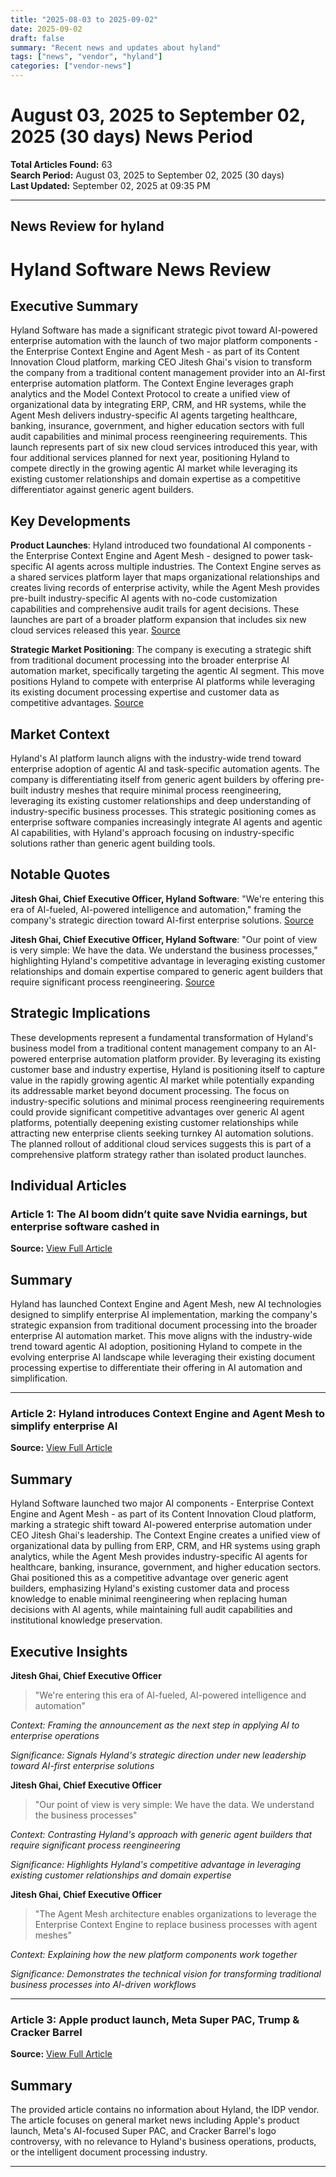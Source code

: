 ```yaml
---
title: "2025-08-03 to 2025-09-02"
date: 2025-09-02
draft: false
summary: "Recent news and updates about hyland"
tags: ["news", "vendor", "hyland"]
categories: ["vendor-news"]
---
```


# August 03, 2025 to September 02, 2025 (30 days) News Period 

**Total Articles Found:** 63  
**Search Period:** August 03, 2025 to September 02, 2025 (30 days)  
**Last Updated:** September 02, 2025 at 09:35 PM

---

## News Review for hyland

# Hyland Software News Review

## Executive Summary

Hyland Software has made a significant strategic pivot toward AI-powered enterprise automation with the launch of two major platform components - the Enterprise Context Engine and Agent Mesh - as part of its Content Innovation Cloud platform, marking CEO Jitesh Ghai's vision to transform the company from a traditional content management provider into an AI-first enterprise automation platform. The Context Engine leverages graph analytics and the Model Context Protocol to create a unified view of organizational data by integrating ERP, CRM, and HR systems, while the Agent Mesh delivers industry-specific AI agents targeting healthcare, banking, insurance, government, and higher education sectors with full audit capabilities and minimal process reengineering requirements. This launch represents part of six new cloud services introduced this year, with four additional services planned for next year, positioning Hyland to compete directly in the growing agentic AI market while leveraging its existing customer relationships and domain expertise as a competitive differentiator against generic agent builders.

## Key Developments

**Product Launches**: Hyland introduced two foundational AI components - the Enterprise Context Engine and Agent Mesh - designed to power task-specific AI agents across multiple industries. The Context Engine serves as a shared services platform layer that maps organizational relationships and creates living records of enterprise activity, while the Agent Mesh provides pre-built industry-specific AI agents with no-code customization capabilities and comprehensive audit trails for agent decisions. These launches are part of a broader platform expansion that includes six new cloud services released this year. [Source](https://siliconangle.com/2025/08/27/hyland-introduces-context-engine-agent-mesh-simplify-enterprise-ai/)

**Strategic Market Positioning**: The company is executing a strategic shift from traditional document processing into the broader enterprise AI automation market, specifically targeting the agentic AI segment. This move positions Hyland to compete with enterprise AI platforms while leveraging its existing document processing expertise and customer data as competitive advantages. [Source](https://siliconangle.com/2025/08/29/ai-boom-didnt-quite-save-nvidia-earnings-enterprise-software-cashed/)

## Market Context

Hyland's AI platform launch aligns with the industry-wide trend toward enterprise adoption of agentic AI and task-specific automation agents. The company is differentiating itself from generic agent builders by offering pre-built industry meshes that require minimal process reengineering, leveraging its existing customer relationships and deep understanding of industry-specific business processes. This strategic positioning comes as enterprise software companies increasingly integrate AI agents and agentic AI capabilities, with Hyland's approach focusing on industry-specific solutions rather than generic agent building tools.

## Notable Quotes

**Jitesh Ghai, Chief Executive Officer, Hyland Software**: "We're entering this era of AI-fueled, AI-powered intelligence and automation," framing the company's strategic direction toward AI-first enterprise solutions. [Source](https://siliconangle.com/2025/08/27/hyland-introduces-context-engine-agent-mesh-simplify-enterprise-ai/)

**Jitesh Ghai, Chief Executive Officer, Hyland Software**: "Our point of view is very simple: We have the data. We understand the business processes," highlighting Hyland's competitive advantage in leveraging existing customer relationships and domain expertise compared to generic agent builders that require significant process reengineering. [Source](https://siliconangle.com/2025/08/27/hyland-introduces-context-engine-agent-mesh-simplify-enterprise-ai/)

## Strategic Implications

These developments represent a fundamental transformation of Hyland's business model from a traditional content management company to an AI-powered enterprise automation platform provider. By leveraging its existing customer base and industry expertise, Hyland is positioning itself to capture value in the rapidly growing agentic AI market while potentially expanding its addressable market beyond document processing. The focus on industry-specific solutions and minimal process reengineering requirements could provide significant competitive advantages over generic AI agent platforms, potentially deepening existing customer relationships while attracting new enterprise clients seeking turnkey AI automation solutions. The planned rollout of additional cloud services suggests this is part of a comprehensive platform strategy rather than isolated product launches.

## Individual Articles

### Article 1: The AI boom didn’t quite save Nvidia earnings, but enterprise software cashed in

**Source:** [View Full Article](https://siliconangle.com/2025/08/29/ai-boom-didnt-quite-save-nvidia-earnings-enterprise-software-cashed/)

## Summary

Hyland has launched Context Engine and Agent Mesh, new AI technologies designed to simplify enterprise AI implementation, marking the company's strategic expansion from traditional document processing into the broader enterprise AI automation market. This move aligns with the industry-wide trend toward agentic AI adoption, positioning Hyland to compete in the evolving enterprise AI landscape while leveraging their existing document processing expertise to differentiate their offering in AI automation and simplification.



---

### Article 2: Hyland introduces Context Engine and Agent Mesh to simplify enterprise AI

**Source:** [View Full Article](https://siliconangle.com/2025/08/27/hyland-introduces-context-engine-agent-mesh-simplify-enterprise-ai/)

## Summary

Hyland Software launched two major AI components - Enterprise Context Engine and Agent Mesh - as part of its Content Innovation Cloud platform, marking a strategic shift toward AI-powered enterprise automation under CEO Jitesh Ghai's leadership. The Context Engine creates a unified view of organizational data by pulling from ERP, CRM, and HR systems using graph analytics, while the Agent Mesh provides industry-specific AI agents for healthcare, banking, insurance, government, and higher education sectors. Ghai positioned this as a competitive advantage over generic agent builders, emphasizing Hyland's existing customer data and process knowledge to enable minimal reengineering when replacing human decisions with AI agents, while maintaining full audit capabilities and institutional knowledge preservation.

## Executive Insights

**Jitesh Ghai, Chief Executive Officer**

> "We're entering this era of AI-fueled, AI-powered intelligence and automation"

*Context: Framing the announcement as the next step in applying AI to enterprise operations*

*Significance: Signals Hyland's strategic direction under new leadership toward AI-first enterprise solutions*

**Jitesh Ghai, Chief Executive Officer**

> "Our point of view is very simple: We have the data. We understand the business processes"

*Context: Contrasting Hyland's approach with generic agent builders that require significant process reengineering*

*Significance: Highlights Hyland's competitive advantage in leveraging existing customer relationships and domain expertise*

**Jitesh Ghai, Chief Executive Officer**

> "The Agent Mesh architecture enables organizations to leverage the Enterprise Context Engine to replace business processes with agent meshes"

*Context: Explaining how the new platform components work together*

*Significance: Demonstrates the technical vision for transforming traditional business processes into AI-driven workflows*



---

### Article 3: Apple product launch, Meta Super PAC, Trump & Cracker Barrel

**Source:** [View Full Article](https://finance.yahoo.com/video/apple-product-launch-meta-super-171043290.html)

## Summary

The provided article contains no information about Hyland, the IDP vendor. The article focuses on general market news including Apple's product launch, Meta's AI-focused Super PAC, and Cracker Barrel's logo controversy, with no relevance to Hyland's business operations, products, or the intelligent document processing industry.





---

